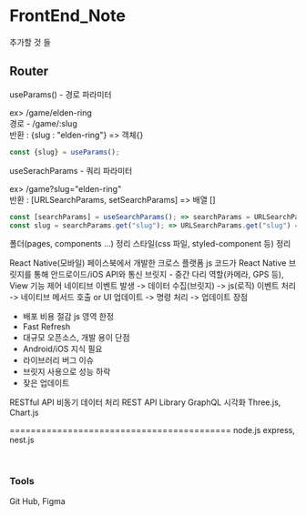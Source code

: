 # FrontEnd_Note
추가할 것 들<br>
<h2>Router</h2>
<p>useParams() - 경로 파라미터</p>
ex> /game/elden-ring<br>
경로 - /game/:slug<br>
반환 : {slug : "elden-ring"} => 객체{}

```js
const {slug} = useParams();
```

<p>useSerachParams - 쿼리 파라미터</p>
ex> /game?slug="elden-ring"<br>
반환 : [URLSearchParams, setSearchParams] => 배열 []<br>


```js
const [searchParams] = useSearchParams(); => searchParams = URLSearchParams
const slug = searchParams.get("slug"); => URLSearchParams.get("slug") = "elden-ring"
```




폴더(pages, components ...) 정리
스타일(css 파일, styled-component 등) 정리

React Native(모바일)
페이스북에서 개발한 크로스 플랫폼
js 코드가 React Native 브릿지를 통해 안드로이드/iOS API와 통신
브릿지 - 중간 다리 역할(카메라, GPS 등), View 기능 제어
네이티브 이벤트 발생 -> 데이터 수집(브릿지) -> js(로직) 이벤트 처리 -> 네이티브 메서드 호출 or UI 업데이트 -> 명령 처리 -> 업데이트
장점
- 배포 비용 절감 js 영역 한정
- Fast Refresh
- 대규모 오픈소스, 개발 용이
단점
- Android/iOS 지식 필요
- 라이브러리 버그 이슈
- 브릿지 사용으로 성능 하락
- 잦은 업데이트

RESTful API 비동기 데이터 처리
REST API
Library
 GraphQL
시각화
Three.js, Chart.js


==========================================
node.js
express, nest.js


<br>
<h3>Tools</h3>
Git Hub, Figma
